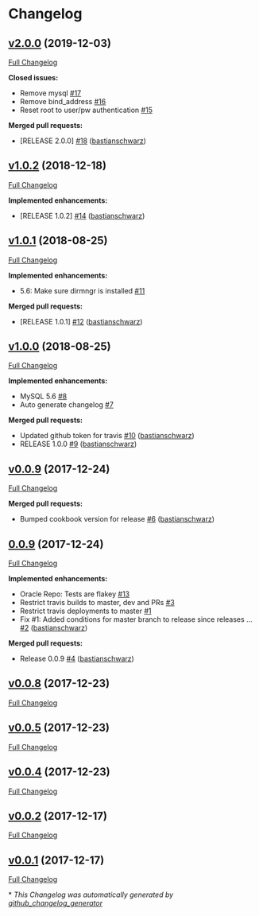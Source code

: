 # Changelog

## [v2.0.0](https://github.com/codenamephp/chef.cookbook.mysql/tree/v2.0.0) (2019-12-03)

[Full Changelog](https://github.com/codenamephp/chef.cookbook.mysql/compare/v1.0.2...v2.0.0)

**Closed issues:**

- Remove mysql [\#17](https://github.com/codenamephp/chef.cookbook.mysql/issues/17)
- Remove bind\_address [\#16](https://github.com/codenamephp/chef.cookbook.mysql/issues/16)
- Reset root to user/pw authentication [\#15](https://github.com/codenamephp/chef.cookbook.mysql/issues/15)

**Merged pull requests:**

- \[RELEASE 2.0.0\] [\#18](https://github.com/codenamephp/chef.cookbook.mysql/pull/18) ([bastianschwarz](https://github.com/bastianschwarz))

## [v1.0.2](https://github.com/codenamephp/chef.cookbook.mysql/tree/v1.0.2) (2018-12-18)

[Full Changelog](https://github.com/codenamephp/chef.cookbook.mysql/compare/v1.0.1...v1.0.2)

**Implemented enhancements:**

- \[RELEASE 1.0.2\] [\#14](https://github.com/codenamephp/chef.cookbook.mysql/pull/14) ([bastianschwarz](https://github.com/bastianschwarz))

## [v1.0.1](https://github.com/codenamephp/chef.cookbook.mysql/tree/v1.0.1) (2018-08-25)

[Full Changelog](https://github.com/codenamephp/chef.cookbook.mysql/compare/v1.0.0...v1.0.1)

**Implemented enhancements:**

- 5.6: Make sure dirmngr is installed [\#11](https://github.com/codenamephp/chef.cookbook.mysql/issues/11)

**Merged pull requests:**

- \[RELEASE 1.0.1\] [\#12](https://github.com/codenamephp/chef.cookbook.mysql/pull/12) ([bastianschwarz](https://github.com/bastianschwarz))

## [v1.0.0](https://github.com/codenamephp/chef.cookbook.mysql/tree/v1.0.0) (2018-08-25)

[Full Changelog](https://github.com/codenamephp/chef.cookbook.mysql/compare/v0.0.9...v1.0.0)

**Implemented enhancements:**

- MySQL 5.6 [\#8](https://github.com/codenamephp/chef.cookbook.mysql/issues/8)
- Auto generate changelog [\#7](https://github.com/codenamephp/chef.cookbook.mysql/issues/7)

**Merged pull requests:**

- Updated github token for travis [\#10](https://github.com/codenamephp/chef.cookbook.mysql/pull/10) ([bastianschwarz](https://github.com/bastianschwarz))
- RELEASE 1.0.0 [\#9](https://github.com/codenamephp/chef.cookbook.mysql/pull/9) ([bastianschwarz](https://github.com/bastianschwarz))

## [v0.0.9](https://github.com/codenamephp/chef.cookbook.mysql/tree/v0.0.9) (2017-12-24)

[Full Changelog](https://github.com/codenamephp/chef.cookbook.mysql/compare/0.0.9...v0.0.9)

**Merged pull requests:**

- Bumped cookbook version for release [\#6](https://github.com/codenamephp/chef.cookbook.mysql/pull/6) ([bastianschwarz](https://github.com/bastianschwarz))

## [0.0.9](https://github.com/codenamephp/chef.cookbook.mysql/tree/0.0.9) (2017-12-24)

[Full Changelog](https://github.com/codenamephp/chef.cookbook.mysql/compare/v0.0.8...0.0.9)

**Implemented enhancements:**

- Oracle Repo: Tests are flakey [\#13](https://github.com/codenamephp/chef.cookbook.mysql/issues/13)
- Restrict travis builds to master, dev and PRs [\#3](https://github.com/codenamephp/chef.cookbook.mysql/issues/3)
- Restrict travis deployments to master [\#1](https://github.com/codenamephp/chef.cookbook.mysql/issues/1)
- Fix \#1: Added conditions for master branch to release since releases … [\#2](https://github.com/codenamephp/chef.cookbook.mysql/pull/2) ([bastianschwarz](https://github.com/bastianschwarz))

**Merged pull requests:**

- Release 0.0.9 [\#4](https://github.com/codenamephp/chef.cookbook.mysql/pull/4) ([bastianschwarz](https://github.com/bastianschwarz))

## [v0.0.8](https://github.com/codenamephp/chef.cookbook.mysql/tree/v0.0.8) (2017-12-23)

[Full Changelog](https://github.com/codenamephp/chef.cookbook.mysql/compare/v0.0.5...v0.0.8)

## [v0.0.5](https://github.com/codenamephp/chef.cookbook.mysql/tree/v0.0.5) (2017-12-23)

[Full Changelog](https://github.com/codenamephp/chef.cookbook.mysql/compare/v0.0.4...v0.0.5)

## [v0.0.4](https://github.com/codenamephp/chef.cookbook.mysql/tree/v0.0.4) (2017-12-23)

[Full Changelog](https://github.com/codenamephp/chef.cookbook.mysql/compare/v0.0.2...v0.0.4)

## [v0.0.2](https://github.com/codenamephp/chef.cookbook.mysql/tree/v0.0.2) (2017-12-17)

[Full Changelog](https://github.com/codenamephp/chef.cookbook.mysql/compare/v0.0.1...v0.0.2)

## [v0.0.1](https://github.com/codenamephp/chef.cookbook.mysql/tree/v0.0.1) (2017-12-17)

[Full Changelog](https://github.com/codenamephp/chef.cookbook.mysql/compare/6777b8967eac219f0e4fbdb389efa1e119edb029...v0.0.1)



\* *This Changelog was automatically generated by [github_changelog_generator](https://github.com/github-changelog-generator/github-changelog-generator)*
